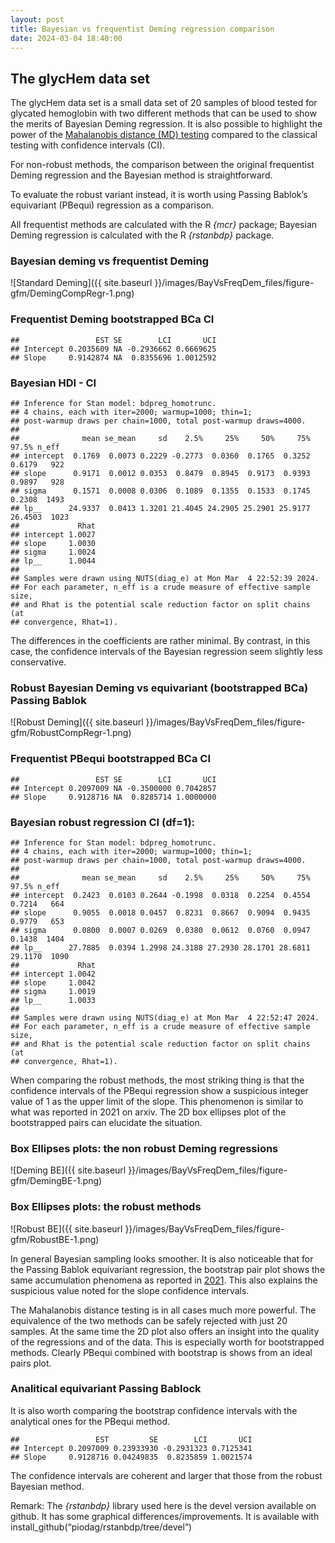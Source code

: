 ```yaml
---
layout: post
title: Bayesian vs frequentist Deming regression comparison
date: 2024-03-04 18:40:00
---
```


## The glycHem data set

The glycHem data set is a small data set of 20 samples of blood tested
for glycated hemoglobin with two different methods that can be used to
show the merits of Bayesian Deming regression. It is also possible to
highlight the power of the [Mahalanobis distance (MD) testing](https://arxiv.org/pdf/2105.04628.pdf) compared to
the classical testing with confidence intervals (CI).

For non-robust methods, the comparison between the original frequentist
Deming regression and the Bayesian method is straightforward.

To evaluate the robust variant instead, it is worth using Passing
Bablok’s equivariant (PBequi) regression as a comparison.

All frequentist methods are calculated with the R *{mcr}* package;
Bayesian Deming regression is calculated with the R *{rstanbdp}*
package.

### Bayesian deming vs frequentist Deming

![Standard Deming]({{ site.baseurl }}/images/BayVsFreqDem_files/figure-gfm/DemingCompRegr-1.png)

### Frequentist Deming bootstrapped BCa CI

    ##                 EST SE        LCI       UCI
    ## Intercept 0.2035609 NA -0.2936662 0.6669625
    ## Slope     0.9142874 NA  0.8355696 1.0012592

### Bayesian HDI - CI

    ## Inference for Stan model: bdpreg_homotrunc.
    ## 4 chains, each with iter=2000; warmup=1000; thin=1; 
    ## post-warmup draws per chain=1000, total post-warmup draws=4000.
    ## 
    ##              mean se_mean     sd    2.5%     25%     50%     75%   97.5% n_eff
    ## intercept  0.1769  0.0073 0.2229 -0.2773  0.0360  0.1765  0.3252  0.6179   922
    ## slope      0.9171  0.0012 0.0353  0.8479  0.8945  0.9173  0.9393  0.9897   928
    ## sigma      0.1571  0.0008 0.0306  0.1089  0.1355  0.1533  0.1745  0.2308  1493
    ## lp__      24.9337  0.0413 1.3201 21.4045 24.2905 25.2901 25.9177 26.4503  1023
    ##             Rhat
    ## intercept 1.0027
    ## slope     1.0030
    ## sigma     1.0024
    ## lp__      1.0044
    ## 
    ## Samples were drawn using NUTS(diag_e) at Mon Mar  4 22:52:39 2024.
    ## For each parameter, n_eff is a crude measure of effective sample size,
    ## and Rhat is the potential scale reduction factor on split chains (at 
    ## convergence, Rhat=1).

The differences in the coefficients are rather minimal. By contrast, in
this case, the confidence intervals of the Bayesian regression seem
slightly less conservative.

### Robust Bayesian Deming vs equivariant (bootstrapped BCa) Passing Bablok

![Robust Deming]({{ site.baseurl }}/images/BayVsFreqDem_files/figure-gfm/RobustCompRegr-1.png)

### Frequentist PBequi bootstrapped BCa CI

    ##                 EST SE        LCI       UCI
    ## Intercept 0.2097009 NA -0.3500000 0.7042857
    ## Slope     0.9128716 NA  0.8285714 1.0000000

### Bayesian robust regression CI (df=1):

    ## Inference for Stan model: bdpreg_homotrunc.
    ## 4 chains, each with iter=2000; warmup=1000; thin=1; 
    ## post-warmup draws per chain=1000, total post-warmup draws=4000.
    ## 
    ##              mean se_mean     sd    2.5%     25%     50%     75%   97.5% n_eff
    ## intercept  0.2423  0.0103 0.2644 -0.1998  0.0318  0.2254  0.4554  0.7214   664
    ## slope      0.9055  0.0018 0.0457  0.8231  0.8667  0.9094  0.9435  0.9779   653
    ## sigma      0.0800  0.0007 0.0269  0.0380  0.0612  0.0760  0.0947  0.1438  1404
    ## lp__      27.7885  0.0394 1.2998 24.3188 27.2930 28.1701 28.6811 29.1170  1090
    ##             Rhat
    ## intercept 1.0042
    ## slope     1.0042
    ## sigma     1.0019
    ## lp__      1.0033
    ## 
    ## Samples were drawn using NUTS(diag_e) at Mon Mar  4 22:52:47 2024.
    ## For each parameter, n_eff is a crude measure of effective sample size,
    ## and Rhat is the potential scale reduction factor on split chains (at 
    ## convergence, Rhat=1).

When comparing the robust methods, the most striking thing is that the
confidence intervals of the PBequi regression show a suspicious integer
value of 1 as the upper limit of the slope. This phenomenon is similar
to what was reported in 2021 on arxiv. The 2D box ellipses plot of the
bootstrapped pairs can elucidate the situation.

### Box Ellipses plots: the non robust Deming regressions

![Deming BE]({{ site.baseurl }}/images/BayVsFreqDem_files/figure-gfm/DemingBE-1.png)

### Box Ellipses plots: the robust methods

![Robust BE]({{ site.baseurl }}/images/BayVsFreqDem_files/figure-gfm/RobustBE-1.png)

In general Bayesian sampling looks smoother. It is also noticeable that
for the Passing Bablok equivariant regression, the bootstrap pair plot
shows the same accumulation phenomena as reported in
[2021](https://arxiv.org/pdf/2105.04628.pdf). This also explains the
suspicious value noted for the slope confidence intervals.

The Mahalanobis distance testing is in all cases much more powerful. The
equivalence of the two methods can be safely rejected with just 20
samples. At the same time the 2D plot also offers an insight into the
quality of the regressions and of the data. This is especially worth for
bootstrapped methods. Clearly PBequi combined with bootstrap is shows
from an ideal pairs plot.

### Analitical equivariant Passing Bablock

It is also worth comparing the bootstrap confidence intervals with the
analytical ones for the PBequi method.

    ##                 EST         SE        LCI       UCI
    ## Intercept 0.2097009 0.23933930 -0.2931323 0.7125341
    ## Slope     0.9128716 0.04249835  0.8235859 1.0021574

The confidence intervals are coherent and larger that those from the
robust Bayesian method.

Remark: The *{rstanbdp}* library used here is the devel version
available on github. It has some graphical differences/improvements. It
is available with install_github(“piodag/rstanbdp/tree/devel”)
